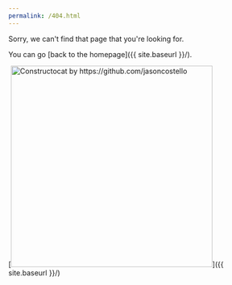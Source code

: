 ```yaml
---
permalink: /404.html
---
```


Sorry, we can't find that page that you're looking for. 

You can go
[back to the homepage]({{ site.baseurl }}/).

[<img src="{{ site.baseurl }}/images/404.jpg" alt="Constructocat by https://github.com/jasoncostello" style="width: 400px;"/>]({{ site.baseurl }}/)
